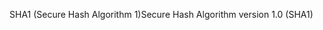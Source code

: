<span data-ttu-id="316c9-101">SHA1 (Secure Hash Algorithm 1)</span><span class="sxs-lookup"><span data-stu-id="316c9-101">Secure Hash Algorithm version 1.0 (SHA1)</span></span>